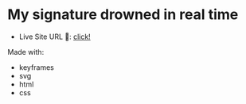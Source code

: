 # My signature drowned in real time

- Live Site URL 🔴: [click!](https://kacperkwinta.github.io/real-time-signature/)

Made with:

- keyframes
- svg
- html
- css
